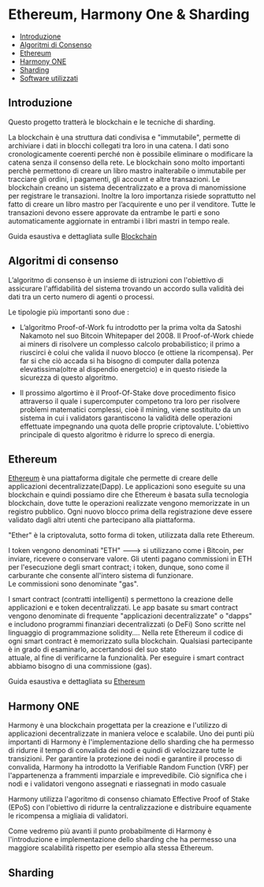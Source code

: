 # Ethereum, Harmony One & Sharding


* [Introduzione](#intro)
* [Algoritmi di Consenso](#algoritmi)
* [Ethereum](#ethereum)
* [Harmony ONE](#harmony)
* [Sharding](#sharding)
* [Software utilizzati](#software)

<a name="intro"></a>
##  Introduzione

Questo progetto tratterà le blockchain e le tecniche di sharding.

La blockchain è una struttura dati condivisa e "immutabile", permette di archiviare i dati in blocchi collegati tra loro in una catena. 
I dati sono cronologicamente coerenti perché non è possibile eliminare o modificare la catena senza il consenso della rete. 
Le blockchain sono molto importanti perchè permettono di creare un libro mastro inalterabile o immutabile per tracciare gli ordini, i pagamenti, gli account e altre transazioni.
Le blockchain creano un sistema decentralizzato e a prova di manomissione per registrare le transazioni.
Inoltre la loro importanza risiede soprattutto nel fatto di creare un libro mastro per l’acquirente e uno per il venditore. Tutte le transazioni devono essere approvate da entrambe le parti e sono automaticamente aggiornate in entrambi i libri mastri in tempo reale.

Guida esaustiva e dettagliata sulle [Blockchain](https://aws.amazon.com/it/what-is/blockchain/)

<a name="algoritmi"></a>
##  Algoritmi di consenso

L’algoritmo di consenso è un insieme di istruzioni con l'obiettivo di assicurare l'affidabilità del sistema trovando un accordo sulla validità dei dati tra un certo    numero di agenti o processi. 

Le tipologie più importanti sono due : 

- L’algoritmo Proof-of-Work fu introdotto per la prima volta da Satoshi Nakamoto nel suo Bitcoin Whitepaper del 2008. 
  Il Proof-of-Work chiede ai miners di risolvere un complesso calcolo probabilistico; il primo a riuscirci è colui che valida il nuovo blocco (e ottiene la               ricompensa). Per far si che ciò accada si ha bisogno di computer dalla potenza elevatissima(oltre al dispendio energetcio) e in questo risiede la sicurezza di questo   algoritmo.
  
- Il prossimo algortimo è il Proof-Of-Stake dove procedimento fisico attraverso il quale i supercomputer competono tra loro per risolvere problemi matematici             complessi, cioè il mining, viene sostituito da un sistema in cui i validators garantiscono la validità delle operazioni effettuate impegnando una quota delle           proprie criptovalute. L'obiettivo principale di questo algoritmo è ridurre lo spreco di energia.
  
  
  
<a name="ethereum"></a>
##  Ethereum

[Ethereum](https://ethereum.org/it/) è una piattaforma digitale che permette di creare delle applicazioni decentralizzate(Dapp).
Le applicazioni sono eseguite su una blockchain e quindi possiamo dire che Ethereum è basata sulla tecnologia blockchain, dove tutte le operazioni realizzate vengono memorizzate in un registro pubblico. Ogni nuovo blocco prima della registrazione deve essere validato dagli altri utenti che partecipano alla piattaforma.

"Ether" è la criptovaluta, sotto forma di token, utilizzata dalla rete Ethereum.

 I token vengono denominati "ETH" ---> si utilizzano come i Bitcoin, per inviare, ricevere o conservare valore.
 Gli utenti pagano commissioni in ETH per l'esecuzione degli smart contract; i token, dunque, sono come il carburante che consente all'intero sistema di funzionare.   
 Le commissioni sono denominate "gas".
 
 I smart contract (contratti intelligenti) s permettono la creazione delle applicazioni e e token decentralizzati.
 Le app basate su smart contract vengono denominate di frequente "applicazioni decentralizzate" o "dapps" e includono programmi finanziari decentralizzati (o DeFi)
 Sono scritte nel linguaggio di programmazione solidity....
 Nella rete Ethereum il codice di ogni smart contract è memorizzato sulla blockchain. Qualsiasi partecipante è in grado di esaminarlo, accertandosi del suo stato   
 attuale, al fine di verificarne la funzionalità. Per eseguire i smart contract abbiamo bisogno di una commissione (gas).
 
 
 
 Guida esaustiva e dettagliata su [Ethereum](https://ethereum.org/it/what-is-ethereum/)
 

<a name="harmony"></a>
##  Harmony ONE

Harmony è una blockchain progettata per la creazione e l'utilizzo di applicazioni decentralizzate in maniera veloce e scalabile.
Uno dei punti più importanti di Harmony è l'implementazione dello sharding che ha permesso di ridurre il tempo di convalida dei nodi e quindi di velocizzare tutte le transizioni.
Per garantire la protezione dei nodi e garantire il processo di convalida, Harmony ha introdotto la Verifiable Random Function (VRF) per l'appartenenza a frammenti imparziale e imprevedibile. Ciò significa che i nodi e i validatori vengono assegnati e riassegnati in modo casuale

Harmony utilizza l'agoritmo di consenso chiamato Effective Proof of Stake (EPoS) con l'obiettivo di ridurre la centralizzazione e distribuire equamente le ricompensa a migliaia di validatori.

Come vedremo più avanti il punto probabilmente di Harmony è l'introduzione e implementazione dello sharding che ha permesso una maggiore scalabilità rispetto per esempio alla stessa Ethereum.



<a name="sharding"></a>
##  Sharding

